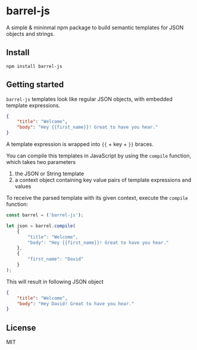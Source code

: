 # barrel-js

A simple & mininmal npm package to build semantic templates for JSON objects and strings.

## Install

`npm install barrel-js`

## Getting started

`barrel-js` templates look like regular JSON objects, with embedded template expressions.

```json
{
    "title": "Welcome",
    "body": "Hey {{first_name}}! Great to have you hear."
}
```

A template expression is wrapped into `{{` + key + `}}` braces.

You can compile this templates in JavaScript by using the `compile` function, which takes two parameters
1. the JSON or String template
2. a context object containing key value pairs of template expressions and values

To receive the parsed template with its given context, execute the `compile` function:

```javascript
const barrel = ('barrel-js');

let json = barrel.compile(
    {
        "title": "Welcome",
        "body": "Hey {{first_name}}! Great to have you hear."
    },
    {
        "first_name": "David"
    }
);
```

This will result in following JSON object

```json
{
    "title": "Welcome",
    "body": "Hey David! Great to have you hear."
}
```

## License

MIT
